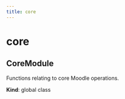```yaml
---
title: core
---
```


# core

<a name="CoreModule"></a>

## CoreModule
Functions relating to core Moodle operations.

**Kind**: global class  
